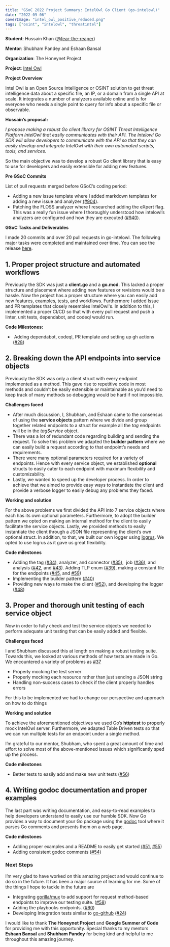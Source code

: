 ```yaml
---
title: "GSoC 2022 Project Summary: IntelOwl Go Client (go-intelowl)"
date: "2022-09-06"
coverImage: "intel_owl_positive_reduced.png"
tags: ["osint", "intelowl", "threatintel"]
---
```


**Student**: Hussain Khan ([@fear-the-reaper](https://github.com/fear-the-reaper))

**Mentor**: Shubham Pandey and Eshaan Bansal

**Organization**: The Honeynet Project

**Project**: [Intel Owl](https://github.com/intelowlproject/IntelOwl)

**Project Overview**

Intel Owl is an Open Source Intelligence or OSINT solution to get threat intelligence data about a specific file, an IP, or a domain from a single API at scale. It integrates a number of analyzers available online and is for everyone who needs a single point to query for info about a specific file or observable.

<!--more-->

**Hussain’s proposal:**

_I propose making a robust Go client library for OSINT Threat Intelligence Platform IntelOwl that easily communicates with their API. The Intelowl Go SDK will allow developers to communicate with the API so that they can easily develop and integrate IntelOwl with their own automated scripts, tools, and services._ 

So the main objective was to develop a robust Go client library that is easy to use for developers and easily extensible for adding new features.

**Pre GSoC Commits**

List of pull requests merged before GSoC’s coding period:

- Adding a new issue template where I added markdown templates for adding a new issue and analyzer [(#904](https://github.com/intelowlproject/IntelOwl/pull/904)).  
- Patching the FLOSS analyzer where I researched adding the eXpert flag. This was a really fun issue where I thoroughly understood how intelowl’s analyzers are configured and how they are executed ([#940](https://github.com/intelowlproject/IntelOwl/pull/940)).  
    

**GSoC Tasks and Deliverables**

I made 20 commits and over 20 pull requests in go-intelowl. The following major tasks were completed and maintained over time. You can see the release [here](https://github.com/intelowlproject/go-intelowl/releases).

## 1. Proper project structure and automated workflows

Previously the SDK was just a **client.go** and a **go.mod**. This lacked a proper structure and placement where adding new features or revisions would be a hassle. Now the project has a proper structure where you can easily add new features, examples, tests, and workflows. Furthermore I added Issue and PR templates that closely resembles IntelOwl's. In addition to this, I implemented a proper CI/CD so that with every pull request and push a linter, unit tests, dependabot, and codeql would run.  
  
**Code Milestones:**

-  Adding dependabot, codeql, PR template and setting up gh actions ([#28](https://github.com/intelowlproject/go-intelowl/pull/28))

## 2. Breaking down the API endpoints into service objects

Previously the SDK was only a client struct with every endpoint implemented as a method. This gave rise to repetitive code in most methods and couldn’t be easily extensible or maintainable as you’d need to keep track of many methods so debugging would be hard if not impossible.

**Challenges faced**

- After much discussion, I, Shubham, and Eshaan came to the consensus of using the **service objects** pattern where we divide and group together related endpoints to a struct for example all the _tag_ endpoints will be in the _tagService_ object. 
- There was a lot of redundant code regarding building and sending the request. To solve this problem we adapted the **builder pattern** where we can easily build a request according to that endpoint’s needs and requirements.
- There were many optional parameters required for a variety of endpoints. Hence with every service object, we established **optional** structs to easily cater to each endpoint with maximum flexibility and customizability.
- Lastly, we wanted to speed up the developer process. In order to achieve that we aimed to provide easy ways to instantiate the client and provide a verbose logger to easily debug any problems they faced.

**Working and solution**

For the above problems we first divided the API into 7 service objects where each has its own optional parameters. Furthermore, to adopt the builder pattern we opted on making an internal method for the client to easily facilitate the service objects. Lastly, we provided methods to easily instantiate the client through a JSON file representing the client’s own optional struct. In addition, to that, we built our own logger using [logrus](https://github.com/sirupsen/logrus). We opted to use logrus as it gave us great flexibility.

**Code milestones**

- Adding the tag [(#34](https://github.com/intelowlproject/go-intelowl/pull/34)), analyzer, and connector ([#35](https://github.com/intelowlproject/go-intelowl/pull/35)),  job ([#36](https://github.com/intelowlproject/go-intelowl/pull/36)), and analysis ([#42](https://github.com/intelowlproject/go-intelowl/pull/42), and [#43](https://github.com/intelowlproject/go-intelowl/pull/43)). Adding TLP enum ([#39](https://github.com/intelowlproject/go-intelowl/pull/39)), making a constant file for the endpoints ([#45](https://github.com/intelowlproject/go-intelowl/pull/45), and [#59](https://github.com/intelowlproject/go-intelowl/pull/59))
- Implementing the builder pattern ([#40](https://github.com/intelowlproject/go-intelowl/pull/40))
- Providing new ways to make the client ([#52](https://github.com/intelowlproject/go-intelowl/pull/52)), and developing the logger ([#48](https://github.com/intelowlproject/go-intelowl/pull/48))

## 3. Proper and thorough unit testing of each service object

Now in order to fully check and test the service objects we needed to perform adequate unit testing that can be easily added and flexible.

**Challenges faced**

I and Shubham discussed this at length on making a robust testing suite. Towards this, we looked at various methods of how tests are made in Go. We encountered a variety of problems as [#37](https://github.com/intelowlproject/go-intelowl/issues/37) 

- Properly mocking the test server
- Properly mocking each resource rather than just sending a JSON string
- Handling non-success cases to check if the client properly handles errors 

For this to be implemented we had to change our perspective and approach on how to do things

**Working and solution**

To achieve the aforementioned objectives we used Go’s **httptest** to properly mock IntelOwl server. Furthermore, we adapted Table Driven tests so that we can run multiple tests for an endpoint under a single method.

I’m grateful to our mentor, Shubham, who spent a great amount of time and effort to solve most of the above-mentioned issues which significantly sped up the process.

**Code milestones**

- Better tests to easily add and make new unit tests ([#56](https://github.com/intelowlproject/go-intelowl/pull/56))

## 4. Writing godoc documentation and proper examples

The last part was writing documentation, and easy-to-read examples to help developers understand to easily use our humble SDK. Now Go provides a way to document your Go package using the [godoc](https://pkg.go.dev/golang.org/x/tools/cmd/godoc) tool where it parses Go comments and presents them on a web page.

**Code milestones**

- Adding proper examples and a README to easily get started [(#51](https://github.com/intelowlproject/go-intelowl/pull/51/files), [#55](https://github.com/intelowlproject/go-intelowl/pull/55))
- Adding consistent godoc comments ([#54](https://github.com/intelowlproject/go-intelowl/pull/54))

### Next Steps

I’m very glad to have worked on this amazing project and would continue to do so in the future. It has been a major source of learning for me. Some of the things I hope to tackle in the future are

- Integrating [gorilla/mux](https://github.com/gorilla/mux) to add support for request method-based endpoints to improve our testing suite. ([#58](https://github.com/intelowlproject/go-intelowl/issues/58))
- Adding the playbooks endpoints. ([#60](https://github.com/intelowlproject/go-intelowl/issues/60))
- Developing Integration tests similar to [go-github](https://github.com/google/go-github/blob/master/test/README.md) ([#24](https://github.com/intelowlproject/go-intelowl/issues/24))

I would like to thank **The Honeynet Project** and **Google Summer of Code** for providing me with this opportunity. Special thanks to my mentors **Eshaan Bansal** and **Shubham Pandey** for being kind and helpful to me throughout this amazing journey.
